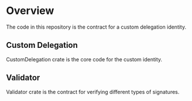 # Overview

The code in this repository is the contract for a custom delegation identity.

## Custom Delegation

CustomDelegation crate is the core code for the custom identity.

## Validator

Validator crate is the contract for verifying different types of signatures.

